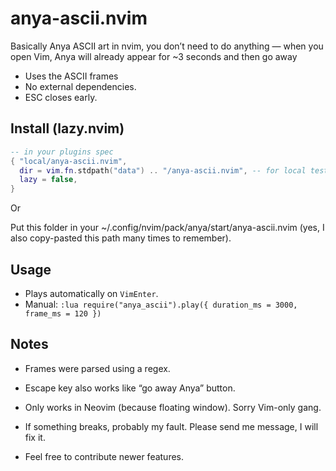 # anya-ascii.nvim

Basically Anya ASCII art in nvim, you don’t need to do anything — when you open Vim, Anya will already appear for ~3 seconds and then go away

- Uses the ASCII frames 
- No external dependencies.
- ESC closes early.

## Install (lazy.nvim)

```lua
-- in your plugins spec
{ "local/anya-ascii.nvim",
  dir = vim.fn.stdpath("data") .. "/anya-ascii.nvim", -- for local testing
  lazy = false,
}
```
Or

Put this folder in your ~/.config/nvim/pack/anya/start/anya-ascii.nvim (yes, I also copy-pasted this path many times to remember).

## Usage

- Plays automatically on `VimEnter`.
- Manual: `:lua require("anya_ascii").play({ duration_ms = 3000, frame_ms = 120 })`

## Notes
- Frames were parsed using a regex.

- Escape key also works like “go away Anya” button.

- Only works in Neovim (because floating window). Sorry Vim-only gang.

- If something breaks, probably my fault. Please send me message, I will fix it.

- Feel free to contribute newer features.
